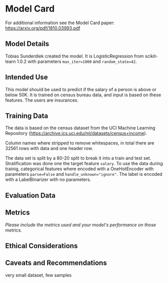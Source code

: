 # Model Card

For additional information see the Model Card paper: https://arxiv.org/pdf/1810.03993.pdf

## Model Details

Tobias Sunderdiek created the model. It is LogisticRegression from scikit-learn 1.0.2 with parameters `max_iter=1000` and `random_state=42`. 

## Intended Use

This model should be used to predict if the salary of a person is above or below 50K. It is trained on census bureau data, and input is based on these features. The users are insurances.

## Training Data

The data is based on the census dataset from the UCI Machine Learning Repository (https://archive.ics.uci.edu/ml/datasets/census+income).

Column names where stripped to remove whitespaces, in total there are 32561 rows with data and one header row.

The data set is split by a 80-20 split to break it into a train and test set. Stratification was done one the target feature `salary`. To use the data during trainig, categorical features where encoded with a OneHotEncoder with parameters `parse=False` and `handle_unknown="ignore"`. The label is encoded with a LabelBinarizer with no parameters.
## Evaluation Data

## Metrics
_Please include the metrics used and your model's performance on those metrics._

## Ethical Considerations

## Caveats and Recommendations
very small dataset, few samples
